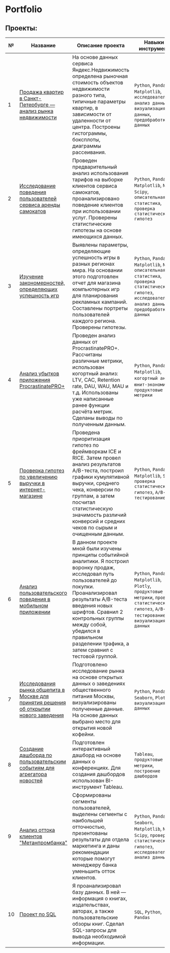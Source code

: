 # Portfolio

## Проекты:
| №| Название | Описание проекта                                                    | Навыки и инструменты           |  
|-----------|-------------------|------------------------------------------------------------------|-----------------------------------|
|1| [Продажа квартир в Санкт-Петербурге — анализ рынка недвижимости](https://github.com/Stinkovoy/Portfolio/tree/main/01_Продажа%20квартир%20в%20Санкт-Петербурге%20—%20анализ%20рынка%20недвижимости)| На основе данных сервиса Яндекс.Недвижимость определена рыночная стоимость объектов недвижимости разного типа, типичные параметры квартир, в зависимости от удаленности от центра. Построены гистограммы, боксплоты, диаграммы рассеивания.|`Python`, `Pandas`, `Matplotlib`, `исследовательский анализ данных`, `визуализация данных`, `предобработка данных`|
|2| [Исследование поведения пользователей сервиса аренды самокатов](https://github.com/Stinkovoy/Portfolio/tree/main/02_Исследование%20поведения%20пользователей%20сервиса%20аренды%20самокатов)| Проведен предварительный анализ использования тарифов на выборке клиентов сервиса самокатов, проанализировано поведение клиентов при использовании услуг. Проверены статистические гипотезы на основе имеющихся данных.| `Python`, `Pandas`, `Matplotlib`, `Numpy`, `Scipy`, `описательная статистика`, `проверка статистических гипотез`|
|3| [Изучение закономерностей, определяющих успешность игр](https://github.com/Stinkovoy/Portfolio/tree/main/03_Изучение%20закономерностей%2C%20определяющих%20успешность%20игр)| Выявлены параметры, определяющие успешность игры в разных регионах мира. На основании этого подготовлен отчет для магазина компьютерных игр для планирования рекламных кампаний. Составлены портреты пользователей каждого региона. Проверены гипотезы.| `Python`, `Pandas`, `Matplotlib`, `Numpy`, `описательная статистика`, `проверка статистических гипотез`, `исследовательский анализ данных`, `предобработка данных`|
|4| [Анализ убытков приложения ProcrastinatePRO+](https://github.com/Stinkovoy/Portfolio/tree/main/04_Анализ%20убытков%20приложения%20ProcrastinatePRO%2B)| Проведен анализ данных от ProcrastinatePRO+. Рассчитаны различные метрики, использован когортный анализ: LTV, CAC, Retention rate, DAU, WAU, MAU и т.д. Использованы уже написанные ранее функции расчёта метрик. Сделаны выводы по полученным данным.| `Python`, `Pandas`, `Matplotlib`, `когортный анализ`, `юнит-экономина`, `продуктовые метрики`|
|5| [Проверка гипотез по увеличению выручки в интернет-магазине](https://github.com/Stinkovoy/Portfolio/tree/main/05_Проверка%20гипотез%20по%20увеличению%20выручки%20в%20интернет-магазине)| Проведена приоритизация гипотез по фреймворкам ICE и RICE. Затем провел анализ результатов A/B-теста, построил графики кумулятивной выручки, среднего чека, конверсии по группам, а затем посчитал статистическую значимость различий конверсий и средних чеков по сырым и очищенным данным.| `Python`, `Pandas`, `Matplotlib`, `Scipy`, `проверка статистических гипотез`, `A/B-тестирование`|
|6| [Анализ пользовательского поведения в мобильном приложении](https://github.com/Stinkovoy/Portfolio/tree/main/06_Анализ%20пользовательского%20поведения%20в%20мобильном%20приложении)| В данном проекте мной были изучены принципы событийной аналитики. Я построил воронку продаж, исследовал путь пользователей до покупки. Проанализировал результаты A/B-теста введения новых шрифтов. Сравнил 2 контрольных группы между собой, убедился в правильном разделении трафика, а затем сравнил с тестовой группой.| `Python`, `Pandas`, `Matplotlib`, `Plotly`, `продуктовые метрики`, `проверка статистических гипотез`, `A/B-тестирование`, `визуализация данных`|
|7| [Исследования рынка общепита в Москве для принятия решения об открытии нового заведения](https://github.com/Stinkovoy/Portfolio/tree/main/07_Исследования%20рынка%20общепита%20в%20Москве%20для%20принятия%20решения%20об%20открытии%20нового%20заведения)| Подготовлено исследование рынка на основе открытых данных о заведениях общественного питания Москвы, визуализированы полученные данные. На основе данных выбрано место для открытия новой кофейни.| `Python`, `Pandas`, `Seaborn`, `Plotly`, `визуализация данных`|
|8| [Создание дашборда по пользовательским событиям для агрегатора новостей](https://github.com/Stinkovoy/Portfolio/tree/main/08_Создание%20дашборда%20по%20пользовательским%20событиям%20для%20агрегатора%20новостей)| Подготовлен интерактивный дашборд на основе данных о конференциях. Для создания дашбордов использован BI-инструмент Tableau.| `Tableau`, `продуктовые метрики`, `построение дашбордов`|
|9|[Анализ оттока клиентов "Метанпромбанка"](https://github.com/Stinkovoy/Portfolio/tree/main/09_Анализ%20оттока%20клиентов%20"Метанпромбанка")|Сформированы сегменты пользователей, выделены сегменты с наибольшей отточностью, презентованы результаты для отдела маркетинга и даны рекомендации которые помогут менеджеру банка уменьшить отток клиентов.|`Python`, `Pandas`, `Seaborn`, `Matplotlib`, `Numpy`, `Scipy`, `проверка статистических гипотез`, `исследовательский анализ данных`|
|10| [Проект по SQL](https://github.com/Stinkovoy/Portfolio/tree/main/10_Проект%20по%20SQL)| Я проанализировал базу данных. В ней — информация о книгах, издательствах, авторах, а также пользовательские обзоры книг. Сделал SQL-запросы для вывода необходимой информации. | `SQL`, `Python`, `Pandas`|
